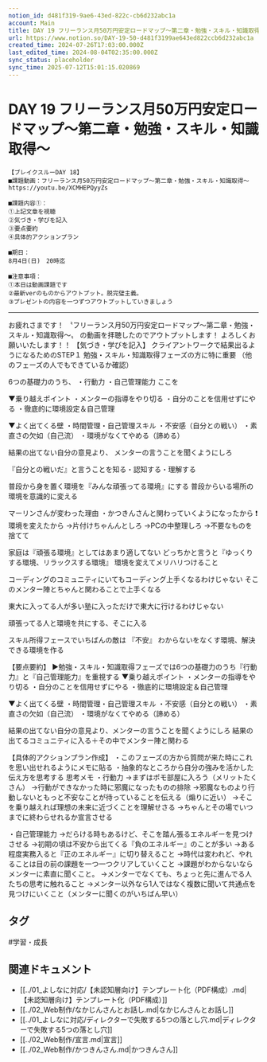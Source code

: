```yaml
---
notion_id: d481f319-9ae6-43ed-822c-cb6d232abc1a
account: Main
title: DAY 19 フリーランス月50万円安定ロードマップ〜第二章・勉強・スキル・知識取得〜
url: https://www.notion.so/DAY-19-50-d481f3199ae643ed822ccb6d232abc1a
created_time: 2024-07-26T17:03:00.000Z
last_edited_time: 2024-08-04T02:35:00.000Z
sync_status: placeholder
sync_time: 2025-07-12T15:01:15.020869
---
```

# DAY 19 フリーランス月50万円安定ロードマップ〜第二章・勉強・スキル・知識取得〜

```plain text
【ブレイクスルーDAY 18】
■課題動画：フリーランス月50万円安定ロードマップ〜第二章・勉強・スキル・知識取得〜
https://youtu.be/XCMHEPQyyZs

■課題内容①：
①上記文章を視聴
②気づき・学びを記入
③要点要約
④具体的アクションプラン

■期日：
8月4日(日)　20時迄

■注意事項：
①本日は動画課題です
②最新verのものからアウトプット。脱完璧主義。
③プレゼントの内容を一つずつアウトプットしていきましょう
```
---
お疲れさまです！
〝フリーランス月50万円安定ロードマップ〜第二章・勉強・スキル・知識取得〜〟
の動画を拝聴したのでアウトプットします！
よろしくお願いいたします！！
【気づき・学びを記入】
クライアントワークで結果出るようになるためのSTEP１
勉強・スキル・知識取得フェーズの方に特に重要
（他のフェーズの人でもできているか確認）

6つの基礎力のうち、
・行動力
・自己管理能力
ここを

▼乗り越えポイント
・メンターの指導をやり切る
・自分のことを信用せずにやる
・徹底的に環境設定＆自己管理

▼よく出てくる壁
・時間管理・自己管理スキル
・不安感（自分との戦い）
・素直さの欠如（自己流）
・環境がなくてやめる（諦める）

結果の出てない自分の意見より、
メンターの言うことを聞くようにしろ

『自分との戦いだ』と言うことを知る・認知する・理解する

普段から身を置く環境を『みんな頑張ってる環境』にする
普段からいる場所の環境を意識的に変える

マーリンさんが変わった理由
・かつきんさんと関わっていくようになったから
❗️環境を変えたから
→片付けちゃんんとしろ
→PCの中整理しろ
→不要なものを捨てて

家庭は『頑張る環境』としてはあまり適してない
どっちかと言うと『ゆっくりする環境、リラックスする環境』
環境を変えてメリハリつけること

コーディングのコミュニティにいてもコーディング上手くなるわけじゃない
そこのメンター陣とちゃんと関わることで上手くなる

東大に入ってる人が多い塾に入っただけで東大に行けるわけじゃない

頑張ってる人と環境を共にする、そこに入る

スキル所得フェースでいちばんの敵は
『不安』
わからないをなくす環境、解決できる環境を作る

【要点要約】
▶︎勉強・スキル・知識取得フェーズでは6つの基礎力のうち『行動力』と『自己管理能力』を重視する
▼乗り越えポイント
・メンターの指導をやり切る
・自分のことを信用せずにやる
・徹底的に環境設定＆自己管理

▼よく出てくる壁
・時間管理・自己管理スキル
・不安感（自分との戦い）
・素直さの欠如（自己流）
・環境がなくてやめる（諦める）

結果の出てない自分の意見より、メンターの言うことを聞くようにしろ
結果の出てるコミュニティに入る＋その中でメンター陣と関わる

【具体的アクションプラン作成】
・このフェーズの方から質問が来た時にこれを思い出せれるようにメモに貼る
・抽象的なところから自分の強みを活かした伝え方を思考する
思考メモ
・行動力
→まずはポモ部屋に入ろう（メリットたくさん）
→行動ができなかった時に邪魔になったものの排除
→邪魔なものより行動しないともっと不安なことが待っていることを伝える（煽りに近い）
→そこを乗り越えれば理想の未来に近づくことを理解せさる
→ちゃんとその場でいつまでに終わらせれるか宣言させる

・自己管理能力
→だらける時もあるけど、そこを踏ん張るエネルギーを見つけさせる
→初期の頃は不安から出てくる『負のエネルギー』のことが多い
→ある程度実務入ると『正のエネルギー』に切り替えること
→時代は変われど、やれることは目の前の課題を一つ一つクリアしていくこと
→課題がわからないならメンターに素直に聞くこと。
→メンターでなくても、ちょっと先に進んでる人たちの思考に触れること
→メンター以外なら1人ではなく複数に聞いて共通点を見つけにいくこと（メンターに聞くのがいちばん早い）


## タグ

#学習・成長 

## 関連ドキュメント

- [[../01_よしなに対応/【未認知層向け】テンプレート化（PDF構成）.md|【未認知層向け】テンプレート化（PDF構成）]]
- [[../02_Web制作/なかじんさんとお話し.md|なかじんさんとお話し]]
- [[../01_よしなに対応/ディレクターで失敗する5つの落とし穴.md|ディレクターで失敗する5つの落とし穴]]
- [[../02_Web制作/宣言.md|宣言]]
- [[../02_Web制作/かつきんさん.md|かつきんさん]]
